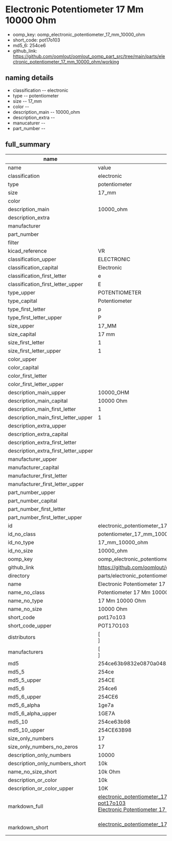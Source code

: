 # Electronic Potentiometer 17 Mm 10000 Ohm

  
* oomp_key: oomp_electronic_potentiometer_17_mm_10000_ohm 
* short_code: pot17o103
* md5_6: 254ce6  
* github_link: https://github.com/oomlout/oomlout_oomp_part_src/tree/main/parts/electronic_potentiometer_17_mm_10000_ohm/working  
## naming details
* classification -- electronic
* type -- potentiometer
* size -- 17_mm
* color -- 
* description_main -- 10000_ohm
* description_extra -- 
* manucaturer -- 
* part_number -- 





## full_summary
| name | value | 
| --- | --- | 
| name | value | 
| classification | electronic | 
| type | potentiometer | 
| size | 17_mm | 
| color |  | 
| description_main | 10000_ohm | 
| description_extra |  | 
| manufacturer |  | 
| part_number |  | 
| filter |  | 
| kicad_reference | VR | 
| classification_upper | ELECTRONIC | 
| classification_capital | Electronic | 
| classification_first_letter | e | 
| classification_first_letter_upper | E | 
| type_upper | POTENTIOMETER | 
| type_capital | Potentiometer | 
| type_first_letter | p | 
| type_first_letter_upper | P | 
| size_upper | 17_MM | 
| size_capital | 17 mm | 
| size_first_letter | 1 | 
| size_first_letter_upper | 1 | 
| color_upper |  | 
| color_capital |  | 
| color_first_letter |  | 
| color_first_letter_upper |  | 
| description_main_upper | 10000_OHM | 
| description_main_capital | 10000 Ohm | 
| description_main_first_letter | 1 | 
| description_main_first_letter_upper | 1 | 
| description_extra_upper |  | 
| description_extra_capital |  | 
| description_extra_first_letter |  | 
| description_extra_first_letter_upper |  | 
| manufacturer_upper |  | 
| manufacturer_capital |  | 
| manufacturer_first_letter |  | 
| manufacturer_first_letter_upper |  | 
| part_number_upper |  | 
| part_number_capital |  | 
| part_number_first_letter |  | 
| part_number_first_letter_upper |  | 
| id | electronic_potentiometer_17_mm_10000_ohm | 
| id_no_class | potentiometer_17_mm_10000_ohm | 
| id_no_type | 17_mm_10000_ohm | 
| id_no_size | 10000_ohm | 
| oomp_key | oomp_electronic_potentiometer_17_mm_10000_ohm | 
| github_link | https://github.com/oomlout/oomlout_oomp_part_src/tree/main/parts/electronic_potentiometer_17_mm_10000_ohm/working | 
| directory | parts/electronic_potentiometer_17_mm_10000_ohm | 
| name | Electronic Potentiometer 17 Mm 10000 Ohm | 
| name_no_class | Potentiometer 17 Mm 10000 Ohm | 
| name_no_type | 17 Mm 10000 Ohm | 
| name_no_size | 10000 Ohm | 
| short_code | pot17o103 | 
| short_code_upper | POT17O103 | 
| distributors | [<br>] | 
| manufacturers | [<br>] | 
| md5 | 254ce63b9832e0870a0481247d9d5495 | 
| md5_5 | 254ce | 
| md5_5_upper | 254CE | 
| md5_6 | 254ce6 | 
| md5_6_upper | 254CE6 | 
| md5_6_alpha | 1ge7a | 
| md5_6_alpha_upper | 1GE7A | 
| md5_10 | 254ce63b98 | 
| md5_10_upper | 254CE63B98 | 
| size_only_numbers | 17 | 
| size_only_numbers_no_zeros | 17 | 
| description_only_numbers | 10000 | 
| description_only_numbers_short | 10k | 
| name_no_size_short | 10k Ohm | 
| description_or_color | 10k | 
| description_or_color_upper | 10K | 
| markdown_full | [electronic_potentiometer_17_mm_10000_ohm](https://github.com/oomlout/oomlout_oomp_part_src/tree/main/parts/electronic_potentiometer_17_mm_10000_ohm/working)<br>[pot17o103](https://github.com/oomlout/oomlout_oomp_part_src/tree/main/parts/electronic_potentiometer_17_mm_10000_ohm/working)<br>[Electronic Potentiometer 17 Mm 10000 Ohm](https://github.com/oomlout/oomlout_oomp_part_src/tree/main/parts/electronic_potentiometer_17_mm_10000_ohm/working)<br><br> | 
| markdown_short | [electronic_potentiometer_17_mm_10000_ohm](https://github.com/oomlout/oomlout_oomp_part_src/tree/main/parts/electronic_potentiometer_17_mm_10000_ohm/working)<br><br> | 
